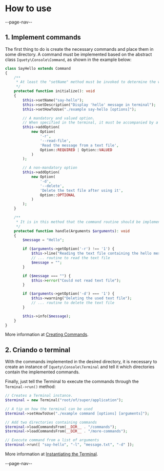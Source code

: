 # How to use

--page-nav--

## 1. Implement commands

The first thing to do is create the necessary commands and place them in some directory. A command must be implemented based on the abstract class `Iquety\Console\Command`, as shown in the example below:

```php
class SayHello extends Command
{
    /**
     * At least the "setName" method must be invoked to determine the word
     */
    protected function initialize(): void
    {
        $this->setName("say-hello");
        $this->setDescription("Display 'hello' message in terminal");
        $this->setHowToUse("./example say-hello [options]");

        // A mandatory and valued option.
        // When specified in the terminal, it must be accompanied by a value
        $this->addOption(
            new Option(
                '-r',
                '--read-file',
                'Read the message from a text file',
                Option::REQUIRED | Option::VALUED
            )
        );

        // A non-mandatory option
        $this->addOption(
            new Option(
                '-d',
                '--delete',
                'Delete the text file after using it',
                Option::OPTIONAL
            )
        );
    }

    /**
     * It is in this method that the command routine should be implemented.
     */ 
    protected function handle(Arguments $arguments): void
    {
        $message = "Hello";

        if ($arguments->getOption('-r') !== '1') {
            $this->line("Reading the text file containing the hello message");
            // ... routine to read the text file
            $message = "";
        }

        if ($message === "") {
            $this->error("Could not read text file");
        }

        if ($arguments->getOption('-d') === '1') {
            $this->warning("Deleting the used text file");
            // ... routine to delete the text file
        }

        $this->info($message);
    }
}
```

More information at [Creating Commands](04-creating-commands.md).

## 2. Criando o terminal

With the commands implemented in the desired directory, it is necessary to create an instance of `Iquety\Console\Terminal` and tell it which directories contain the implemented commands.

Finally, just tell the Terminal to execute the commands through the `Terminal->run()` method:

```php
// Creates a Terminal instance.
$terminal = new Terminal("root/of/super/application");

// A tip on how the terminal can be used
$terminal->setHowToUse("./example command [options] [arguments]");

// Add two directories containing commands
$terminal->loadCommandsFrom(__DIR__ . "/commands");
$terminal->loadCommandsFrom(__DIR__ . "/more-commands");

// Execute command from a list of arguments
$terminal->run([ "say-hello", "-l", "message.txt", "-d" ]);

```

More information at [Instantiating the Terminal](03-instantiating-the-terminal.md).

--page-nav--
